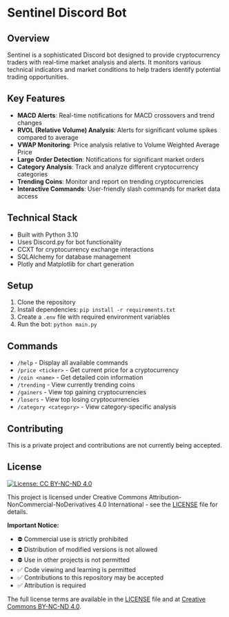 # Sentinel Discord Bot

## Overview
Sentinel is a sophisticated Discord bot designed to provide cryptocurrency traders with real-time market analysis and alerts. It monitors various technical indicators and market conditions to help traders identify potential trading opportunities.

## Key Features
- **MACD Alerts**: Real-time notifications for MACD crossovers and trend changes
- **RVOL (Relative Volume) Analysis**: Alerts for significant volume spikes compared to average
- **VWAP Monitoring**: Price analysis relative to Volume Weighted Average Price
- **Large Order Detection**: Notifications for significant market orders
- **Category Analysis**: Track and analyze different cryptocurrency categories
- **Trending Coins**: Monitor and report on trending cryptocurrencies
- **Interactive Commands**: User-friendly slash commands for market data access

## Technical Stack
- Built with Python 3.10
- Uses Discord.py for bot functionality
- CCXT for cryptocurrency exchange interactions
- SQLAlchemy for database management
- Plotly and Matplotlib for chart generation

## Setup
1. Clone the repository
2. Install dependencies: `pip install -r requirements.txt`
3. Create a `.env` file with required environment variables
4. Run the bot: `python main.py`

## Commands
- `/help` - Display all available commands
- `/price <ticker>` - Get current price for a cryptocurrency
- `/coin <name>` - Get detailed coin information
- `/trending` - View currently trending coins
- `/gainers` - View top gaining cryptocurrencies
- `/losers` - View top losing cryptocurrencies
- `/category <category>` - View category-specific analysis

## Contributing
This is a private project and contributions are not currently being accepted.

## License
[![License: CC BY-NC-ND 4.0](https://img.shields.io/badge/License-CC_BY--NC--ND_4.0-lightgrey.svg)](https://creativecommons.org/licenses/by-nc-nd/4.0/)

This project is licensed under Creative Commons Attribution-NonCommercial-NoDerivatives 4.0 International - see the [LICENSE](LICENSE) file for details.

**Important Notice:**
- ⛔ Commercial use is strictly prohibited
- ⛔ Distribution of modified versions is not allowed
- ⛔ Use in other projects is not permitted
- ✅ Code viewing and learning is permitted
- ✅ Contributions to this repository may be accepted
- ✅ Attribution is required

The full license terms are available in the [LICENSE](LICENSE) file and at [Creative Commons BY-NC-ND 4.0](https://creativecommons.org/licenses/by-nc-nd/4.0/).
